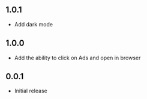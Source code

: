 ## 1.0.1

- Add dark mode

## 1.0.0

- Add the ability to click on Ads and open in browser

## 0.0.1

- Initial release


